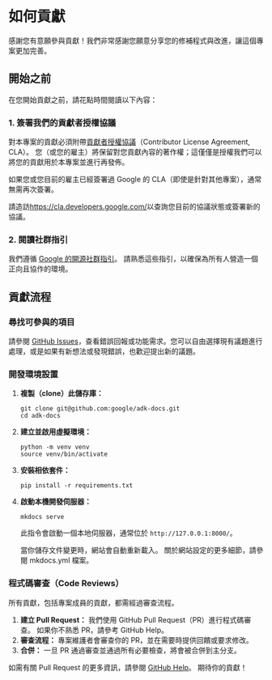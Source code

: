 # 如何貢獻

感謝您有意願參與貢獻！我們非常感謝您願意分享您的修補程式與改進，讓這個專案更加完善。

## 開始之前

在您開始貢獻之前，請花點時間閱讀以下內容：

### 1. 簽署我們的貢獻者授權協議

對本專案的貢獻必須附帶[貢獻者授權協議](https://cla.developers.google.com/about)（Contributor License Agreement, CLA）。
您（或您的雇主）將保留對您貢獻內容的著作權；這僅僅是授權我們可以將您的貢獻用於本專案並進行再發佈。

如果您或您目前的雇主已經簽署過 Google 的 CLA（即使是針對其他專案），通常無需再次簽署。

請造訪<https://cla.developers.google.com/>以查詢您目前的協議狀態或簽署新的協議。

### 2. 閱讀社群指引

我們遵循 [Google 的開源社群指引](https://opensource.google/conduct/)。
請熟悉這些指引，以確保為所有人營造一個正向且協作的環境。

## 貢獻流程

### 尋找可參與的項目

請參閱 [GitHub Issues](https://github.com/google/adk-docs/issues)，查看錯誤回報或功能需求。您可以自由選擇現有議題進行處理，或是如果有新想法或發現錯誤，也歡迎提出新的議題。

### 開發環境設置

1.  **複製（clone）此儲存庫：**

    ```shell
    git clone git@github.com:google/adk-docs.git
    cd adk-docs
    ```

2.  **建立並啟用虛擬環境：**

    ```shell
    python -m venv venv
    source venv/bin/activate
    ```

3.  **安裝相依套件：**

    ```shell
    pip install -r requirements.txt
    ```

4.  **啟動本機開發伺服器：**

    ```shell
    mkdocs serve
    ```

    此指令會啟動一個本地伺服器，通常位於 `http://127.0.0.1:8000/`。

    當你儲存文件變更時，網站會自動重新載入。
    關於網站設定的更多細節，請參閱 mkdocs.yml 檔案。

### 程式碼審查（Code Reviews）

所有貢獻，包括專案成員的貢獻，都需經過審查流程。

1.  **建立 Pull Request：** 我們使用 GitHub Pull Request（PR）進行程式碼審查。
    如果你不熟悉 PR，請參考 GitHub Help。
2.  **審查流程：** 專案維護者會審查你的 PR，並在需要時提供回饋或要求修改。
3.  **合併：** 一旦 PR 通過審查並通過所有必要檢查，將會被合併到主分支。

如需有關 Pull Request 的更多資訊，請參閱 [GitHub Help](https://help.github.com/articles/about-pull-requests/)。
期待你的貢獻！
